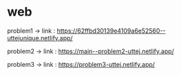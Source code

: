 # web

problem1 -> link : https://62ffbd30139e4109a6e52560--uttejunique.netlify.app/


problem2 -> link : https://main--problem2-uttej.netlify.app/


problem3 -> link : https://problem3-uttej.netlify.app/
